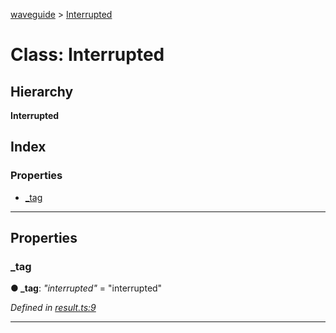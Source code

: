 [waveguide](../README.md) > [Interrupted](../classes/interrupted.md)

# Class: Interrupted

## Hierarchy

**Interrupted**

## Index

### Properties

* [_tag](interrupted.md#_tag)

---

## Properties

<a id="_tag"></a>

###  _tag

**● _tag**: *"interrupted"* = "interrupted"

*Defined in [result.ts:9](https://github.com/rzeigler/waveguide/blob/c6446d5/packages/waveguide/src/result.ts#L9)*

___

